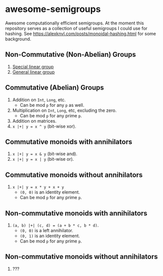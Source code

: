 # awesome-semigroups
Awesome computationally efficient semigroups. At the moment this repository serves as a collection of useful semigroups I could use for hashing. See https://alexknvl.com/posts/monoidal-hashing.html for some background.

## Non-Commutative (Non-Abelian) Groups
1. [Special linear group](https://en.wikipedia.org/wiki/Special_linear_group)
2. [General linear group](https://en.wikipedia.org/wiki/General_linear_group)

## Commutative (Abelian) Groups
1. Addition on `Int`, `Long`, etc.
   * Can be mod `p` for any `p` as well.
2. Multiplication on `Int`, `Long`, etc, excluding the zero.
   * Can be mod `p` for any prime `p`.
3. Addition on matrices.
4. `x |+| y = x ^ y` (bit-wise xor).

## Commutative monoids with annihilators
1. `x |+| y = x & y` (bit-wise and).
2. `x |+| y = x | y` (bit-wise or).

## Commutative monoids without annihilators
1. `x |+| y = x * y + x + y`
   * `(0, 0)` is an identity element.
   * Can be mod `p` for any prime `p`.

## Non-commutative monoids with annihilators
1. `(a, b) |+| (c, d) = (a + b * c, b * d)`. 
   * `(0, 0)` is a left annihilator. 
   * `(0, 1)` is an identity element.
   * Can be mod `p` for any prime `p`.

## Non-commutative monoids without annihilators
1. ???
